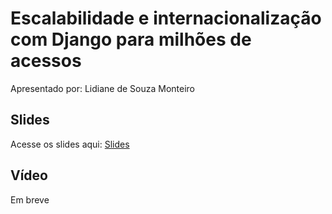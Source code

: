 # Escalabilidade e internacionalização com Django para milhões de acessos

Apresentado por: Lidiane de Souza Monteiro


## Slides

Acesse os slides aqui: [Slides](./pybr2019-lidiane-de-souza-escalabilidade-e-internacionalizacao-com-django.pdf)


## Vídeo

Em breve